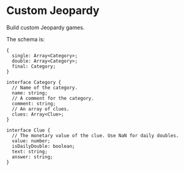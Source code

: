 # Custom Jeopardy

Build custom Jeopardy games.

The schema is:

```
{
  single: Array<Category>;
  double: Array<Category>;
  final: Category;
}
```

```
interface Category {
  // Name of the category.
  name: string;
  // A comment for the category.
  comment: string;
  // An array of clues.
  clues: Array<Clue>;
}

interface Clue {
  // The monetary value of the clue. Use NaN for daily doubles.
  value: number;
  isDailyDouble: boolean;
  text: string;
  answer: string;
}
```
